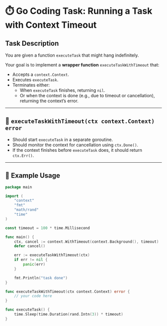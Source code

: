 # ⏱️ Go Coding Task: Running a Task with Context Timeout

## Task Description

You are given a function `executeTask` that might hang indefinitely.

Your goal is to implement a **wrapper function** `executeTaskWithTimeout` that:

- Accepts a `context.Context`.
- Executes `executeTask`.
- Terminates either:
  - When `executeTask` finishes, returning `nil`.
  - Or when the context is done (e.g., due to timeout or cancellation), returning the context’s error.

---

## 🔧 `executeTaskWithTimeout(ctx context.Context) error`

- Should start `executeTask` in a separate goroutine.
- Should monitor the context for cancellation using `ctx.Done()`.
- If the context finishes before `executeTask` does, it should return `ctx.Err()`.

---

## 🧩 Example Usage

```go
package main

import (
	"context"
	"fmt"
	"math/rand"
	"time"
)

const timeout = 100 * time.Millisecond

func main() {
	ctx, cancel := context.WithTimeout(context.Background(), timeout)
	defer cancel()

	err := executeTaskWithTimeout(ctx)
	if err != nil {
		panic(err)
	}

	fmt.Println("task done")
}

func executeTaskWithTimeout(ctx context.Context) error {
	// your code here
}

func executeTask() {
	time.Sleep(time.Duration(rand.Intn(3)) * timeout)
}
